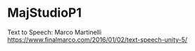 # MajStudioP1



Text to Speech: Marco Martinelli https://www.finalmarco.com/2016/01/02/text-speech-unity-5/